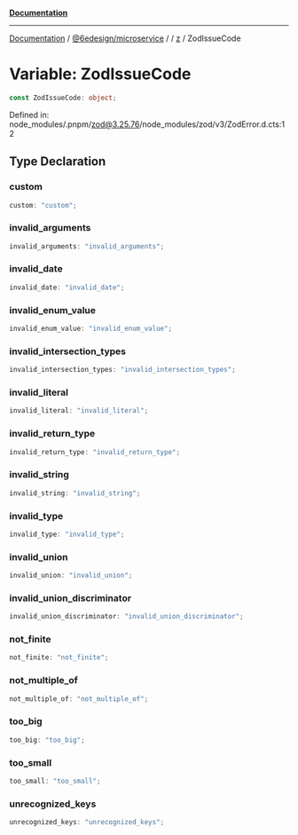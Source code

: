 [**Documentation**](../../../../../README.md)

***

[Documentation](../../../../../README.md) / [@6edesign/microservice](../../../README.md) / [](../../../README.md) / [z](../README.md) / ZodIssueCode

# Variable: ZodIssueCode

```ts
const ZodIssueCode: object;
```

Defined in: node\_modules/.pnpm/zod@3.25.76/node\_modules/zod/v3/ZodError.d.cts:12

## Type Declaration

### custom

```ts
custom: "custom";
```

### invalid\_arguments

```ts
invalid_arguments: "invalid_arguments";
```

### invalid\_date

```ts
invalid_date: "invalid_date";
```

### invalid\_enum\_value

```ts
invalid_enum_value: "invalid_enum_value";
```

### invalid\_intersection\_types

```ts
invalid_intersection_types: "invalid_intersection_types";
```

### invalid\_literal

```ts
invalid_literal: "invalid_literal";
```

### invalid\_return\_type

```ts
invalid_return_type: "invalid_return_type";
```

### invalid\_string

```ts
invalid_string: "invalid_string";
```

### invalid\_type

```ts
invalid_type: "invalid_type";
```

### invalid\_union

```ts
invalid_union: "invalid_union";
```

### invalid\_union\_discriminator

```ts
invalid_union_discriminator: "invalid_union_discriminator";
```

### not\_finite

```ts
not_finite: "not_finite";
```

### not\_multiple\_of

```ts
not_multiple_of: "not_multiple_of";
```

### too\_big

```ts
too_big: "too_big";
```

### too\_small

```ts
too_small: "too_small";
```

### unrecognized\_keys

```ts
unrecognized_keys: "unrecognized_keys";
```
